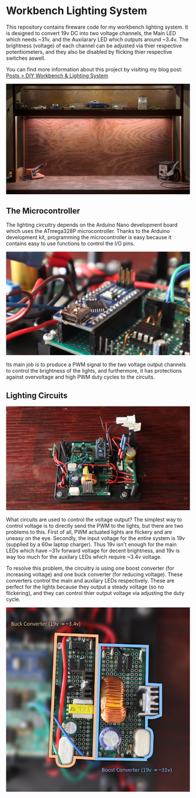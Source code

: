 # Workbench Lighting System

This repository contains fireware code for my workbench lighting system. It is designed to convert 19v DC into two voltage channels, the Main LED which needs ~31v, and the Auxilarary LED which outputs around ~3.4v. The brightness (voltage) of each channel can be adjusted via thier respective potentiometers, and they also be disabled by flicking thier respective switches aswell.

You can find more information about this project by visiting my blog post: [Posts > DIY Workbench & Lighting System](https://blog.elmfer.com/posts/project-workbench/)

![Workbench](./pictures/workbench.jpg)

## The Microcontroller

The lighting circuitry depends on the Arduino Nano development board which uses the ATmega328P microcontroller. Thanks to the Arduino development kit, programming the microcontroller is easy because it contains easy to use functions to control the I/O pins.

![Arduino](./pictures/arduino-nano.jpg)

Its main job is to produce a PWM signal to the two voltage output channels to control the brightness of the lights, and furthermore, it has protections against overvoltage and high PWM duty cycles to the circuits.

## Lighting Circuits

![Entire Circuit](./pictures/entire-circuit.jpg)

What circuits are used to control the voltage output? The simplest way to control voltage is to directly send the PWM to the lights, but there are two problems to this. First of all, PWM actuated lights are flickery and are uneasy on the eye. Secondly, the input voltage for the entire system is 19v (supplied by a 60w laptop charger). Thus 19v isn't enough for the main LEDs which have ~31v forward voltage for decent brightness, and 19v is way too much for the auxilary LEDs which require ~3.4v voltage.

To resolve this problem, the circuitry is using one boost converter (for increasing voltage) and one buck converter (for reducing voltage). These converters control the main and auxilary LEDs respectively. These are perfect for the lights because they output a steady voltage (so no flickering), and they can control thier output voltage via adjusting the duty cycle.

![Converter Circuits](./pictures/converter-circuits.jpg)